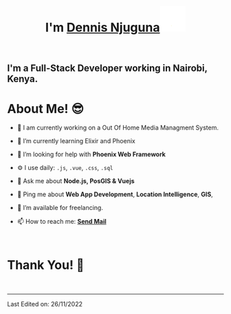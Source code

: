 <h1 align="center">I'm <a href="https://github.com/Njuguna85">Dennis Njuguna<a><img src="https://github.com/Njuguna85/Njuguna85/blob/main/img/wave.gif" width="60px"/></h1>
<Br>

<h2> I'm a Full-Stack Developer working in Nairobi, Kenya. </h2>

<h1>About Me! 😎</h1>

- 🔭 I am currently working on a Out Of Home Media Managment System.

- 🌱 I’m currently learning Elixir and Phoenix

- 🤔 I’m looking for help with **Phoenix Web Framework**

- ⚙️ I use daily: `.js`, `.vue`, `.css`, `.sql`

- 💬 Ask me about **Node.js, PosGIS & Vuejs**

- 💬 Ping me about  **Web App Development**, **Location Intelligence**, **GIS**,

- 🤝 I’m available for freelancing.

- 📫 How to reach me: **<a href="mailto:njuguna.dennis85@gmail.com">Send Mail</a>**

 
<Br>
<h1>Thank You! 🤵 </h1>
<Br>

------

Last Edited on: 26/11/2022


